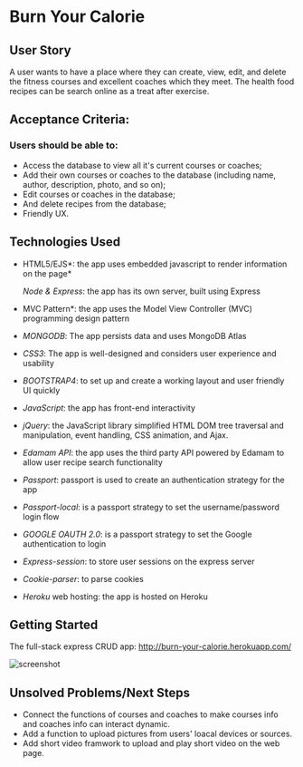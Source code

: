 # **Burn Your Calorie**

## **User Story**

A user wants to have a place where they can create, view, edit, and delete the fitness courses and excellent coaches which they meet. The health food recipes can be search online as a treat after exercise.

## Acceptance Criteria:

### Users should be able to:

- Access the database to view all it's current courses or coaches;
- Add their own courses or coaches to the database (including name, author, description, photo, and so on);
- Edit courses or coaches in the database;
- And delete recipes from the database;
- Friendly UX.

## **Technologies Used**

- HTML5/EJS*: the app uses embedded javascript to render information on the page*

  *Node & Express*: the app has its own server, built using Express

- MVC Pattern*: the app uses the Model View Controller (MVC) programming design pattern

- *MONGODB*: The app persists data and uses MongoDB Atlas

- *CSS3*: The app is well-designed and considers user experience and usability

- *BOOTSTRAP4*: to set up and create a working layout and user friendly UI quickly

- *JavaScript*: the app has front-end interactivity

- *jQuery*: the JavaScript library simplified HTML DOM tree traversal and manipulation, event handling, CSS animation, and Ajax. 

- *Edamam API*: the app uses the third party API powered by Edamam to allow user recipe search functionality

- *Passport*: passport is used to create an authentication strategy for the app

- *Passport-local*: is a passport strategy to set the username/password login flow

- *GOOGLE OAUTH 2.0*: is a passport strategy to set the Google authentication to login

- *Express-session*: to store user sessions on the express server

- *Cookie-parser*: to parse cookies

- *Heroku* web hosting: the app is hosted on Heroku

## **Getting Started**

The  full-stack express CRUD app: http://burn-your-calorie.herokuapp.com/



![screenshot](https://github.com/chenyanghmilu/BYC/blob/master/assets/Index-Screen-Shot.png?raw=true)

##  **Unsolved Problems/Next Steps**

- Connect the functions of courses and coaches to make courses info and coaches info can  interact dynamic.
- Add a function to upload pictures from users' loacal devices or sources.
- Add short video framwork to upload and play short video on the web page.


